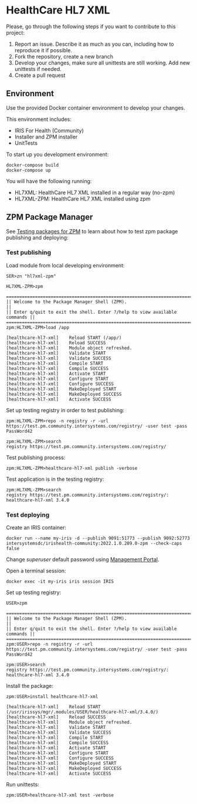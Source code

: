 # HealthCare HL7 XML

Please, go through the following steps if you want to contribute to this project:

1. Report an issue. Describe it as much as you can, including how to reproduce it if possible.
2. Fork the repository, create a new branch
3. Develop your changes, make sure all unittests are still working. Add new unittests if needed.
4. Create a pull request

## Environment
Use the provided Docker container environment to develop your changes.

This environment includes:
* IRIS For Health (Community)
* Installer and ZPM installer
* UnitTests

To start up you development environment:
```console
docker-compose build
docker-compose up
```

You will have the following running:
* HL7XML: HealthCare HL7 XML installed in a regular way (no-zpm)
* HL7XML-ZPM: HealthCare HL7 XML installed using zpm

## ZPM Package Manager
See [Testing packages for ZPM](https://community.intersystems.com/post/testing-packages-zpm) to learn about how to test zpm package publishing and deploying:

### Test publishing
Load module from local developing environment:
```
SER>zn "hl7xml-zpm"

HL7XML-ZPM>zpm

=============================================================================
|| Welcome to the Package Manager Shell (ZPM).                             ||
|| Enter q/quit to exit the shell. Enter ?/help to view available commands ||
=============================================================================
zpm:HL7XML-ZPM>load /app

[healthcare-hl7-xml]    Reload START (/app/)
[healthcare-hl7-xml]    Reload SUCCESS
[healthcare-hl7-xml]    Module object refreshed.
[healthcare-hl7-xml]    Validate START
[healthcare-hl7-xml]    Validate SUCCESS
[healthcare-hl7-xml]    Compile START
[healthcare-hl7-xml]    Compile SUCCESS
[healthcare-hl7-xml]    Activate START
[healthcare-hl7-xml]    Configure START
[healthcare-hl7-xml]    Configure SUCCESS
[healthcare-hl7-xml]    MakeDeployed START
[healthcare-hl7-xml]    MakeDeployed SUCCESS
[healthcare-hl7-xml]    Activate SUCCESS
```

Set up testing registry in order to test publishing:
```
zpm:HL7XML-ZPM>repo -n registry -r -url https://test.pm.community.intersystems.com/registry/ -user test -pass PassWord42

zpm:HL7XML-ZPM>search
registry https://test.pm.community.intersystems.com/registry/
```

Test publishing process:
```
zpm:HL7XML-ZPM>healthcare-hl7-xml publish -verbose
```

Test application is in the testing registry:
```
zpm:HL7XML-ZPM>search
registry https://test.pm.community.intersystems.com/registry/:
healthcare-hl7-xml 3.4.0
```

### Test deploying

Create an IRIS container:
```
docker run --name my-iris -d --publish 9091:51773 --publish 9092:52773 intersystemsdc/irishealth-community:2022.1.0.209.0-zpm --check-caps false
```

Change *superuser* default password using [Management Portal](http://localhost:9092/csp/sys/UtilHome.csp).

Open a terminal session:
```
docker exec -it my-iris iris session IRIS
````

Set up testing registry:
```
USER>zpm

=============================================================================
|| Welcome to the Package Manager Shell (ZPM).                             ||
|| Enter q/quit to exit the shell. Enter ?/help to view available commands ||
=============================================================================
zpm:USER>repo -n registry -r -url https://test.pm.community.intersystems.com/registry/ -user test -pass PassWord42

zpm:USER>search
registry https://test.pm.community.intersystems.com/registry/:
healthcare-hl7-xml 3.4.0
```

Install the package:
```
zpm:USER>install healthcare-hl7-xml

[healthcare-hl7-xml]    Reload START (/usr/irissys/mgr/.modules/USER/healthcare-hl7-xml/3.4.0/)
[healthcare-hl7-xml]    Reload SUCCESS
[healthcare-hl7-xml]    Module object refreshed.
[healthcare-hl7-xml]    Validate START
[healthcare-hl7-xml]    Validate SUCCESS
[healthcare-hl7-xml]    Compile START
[healthcare-hl7-xml]    Compile SUCCESS
[healthcare-hl7-xml]    Activate START
[healthcare-hl7-xml]    Configure START
[healthcare-hl7-xml]    Configure SUCCESS
[healthcare-hl7-xml]    MakeDeployed START
[healthcare-hl7-xml]    MakeDeployed SUCCESS
[healthcare-hl7-xml]    Activate SUCCESS
```


Run unittests:
```
zpm:USER>healthcare-hl7-xml test -verbose
```
